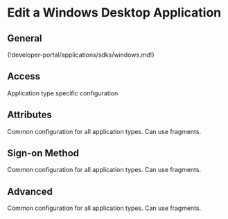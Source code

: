 # Edit a Windows Desktop Application

## General
{!developer-portal/applications/sdks/windows.md!}

## Access
Application type specific configuration

## Attributes
Common configuration for all application types. Can use fragments.

## Sign-on Method
Common configuration for all application types. Can use fragments.

## Advanced
Common configuration for all application types. Can use fragments.